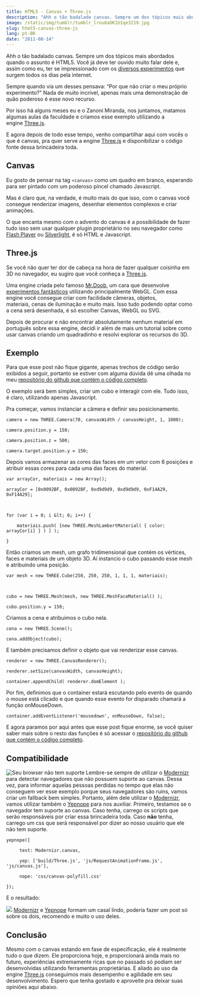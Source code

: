 ```yaml
---
title: HTML5 - Canvas + Three.js
description: "Ahh o tão badalado canvas. Sempre um dos tópicos mais abordados quando o assunto é HTML5. Você já deve ter ouvido muito falar dele e, assim como eu, ter se impressionado com os diversos experimentos que surgem todos os dias pela internet."
image: /static/img/tumblr/tumblr_lrou6aDK1U1qe3219.jpg
slug: html5-canvas-three-js
lang: pt-BR
date: "2011-08-14"
---
```


<!-- <p class="demo-download"><a href="http://labs.zenorocha.com/html5/canvas/" target="_blank"><img src="/static/img/tumblr/tumblr_lk325lvHwF1qe3219.png" class="botao"/></a> <a href="https://github.com/zenorocha/HTML5-Canvas" target="_blank"><img src="/static/img/tumblr/tumblr_lk325u7HMG1qe3219.png" class="botao"/></a> -->

Ahh o tão badalado canvas. Sempre um dos tópicos mais abordados quando o assunto é HTML5. Você já deve ter ouvido muito falar dele e, assim como eu, ter se impressionado com os [diversos experimentos](http://www.canvasdemos.com/) que surgem todos os dias pela internet.

Sempre quando via um desses pensava: “Por que não criar o meu próprio experimento?” Nada de muito incrível, apenas mais uma demonstração de quão poderoso é esse novo recurso.

Por isso há alguns meses eu e o Zanoni Miranda, nos juntamos, matamos algumas aulas da faculdade e criamos esse exemplo utilizando a engine [Three.js](https://github.com/mrdoob/three.js/).

E agora depois de todo esse tempo, venho compartilhar aqui com vocês o que é canvas, pra quer serve a engine [Three.js](https://github.com/mrdoob/three.js/) e disponibilizar o código fonte dessa brincadeira toda.

<!-- more -->

## Canvas

Eu gosto de pensar na tag `<canvas>` como um quadro em branco, esperando para ser pintado com um poderoso píncel chamado Javascript.

Mas é claro que, na verdade, é muito mais do que isso, com o canvas você consegue renderizar imagens, desenhar elementos complexos e criar animações.

O que encanta mesmo com o advento do canvas é a possibilidade de fazer tudo isso sem usar qualquer plugin proprietário no seu navegador como [Flash Player](http://get.adobe.com/br/flashplayer/) ou [Silverlight](http://www.microsoft.com/getsilverlight/Get-Started/Install/Default.aspx), é só HTML e Javascript.

## Three.js

Se você não quer ter dor de cabeça na hora de fazer qualquer coisinha em 3D no navegador, eu sugiro que você conheça a [Three.js](https://github.com/mrdoob/three.js/).

Uma engine criada pelo famoso [Mr.Doob](http://mrdoob.com/), um cara que desenvolve [experimentos fantásticos](http://mrdoob.github.com/three.js/examples/webgl_materials_normalmap2.html) utilizando principalmente WebGL. Com essa engine você consegue criar com facilidade câmeras, objetos, materiais, cenas de iluminação e muito mais. Isso tudo podendo optar como a cena será desenhada, é só escolher Canvas, WebGL ou SVG.

Depois de procurar e não encontrar absolutamente nenhum material em português sobre essa engine, decidi ir além de mais um tutorial sobre como usar canvas criando um quadradinho e resolvi explorar os recursos do 3D.

## Exemplo

Para que esse post não fique gigante, apenas trechos de código serão exibidos a seguir, portanto se estiver com alguma dúvida dê uma olhada no meu [repositório do github que contém o código completo](https://github.com/zenorocha/HTML5-Canvas).

O exemplo será bem simples, criar um cubo e interagir com ele. Tudo isso, é claro, utilizando apenas Javascript.

Pra começar, vamos instanciar a câmera e definir seu posicionamento.

```
camera = new THREE.Camera(70, canvasWidth / canvasHeight, 1, 1000);

camera.position.y = 150;

camera.position.z = 500;

camera.target.position.y = 150;
```

Depois vamos armazenar as cores das faces em um vetor com 6 posições e atribuir essas cores para cada uma das faces do material.

```
var arrayCor, materiais = new Array();

arrayCor = [0x0092BF, 0x0092BF, 0xd9d9d9, 0xd9d9d9, 0xF14A29, 0xF14A29];



for (var i = 0; i &lt; 6; i++) {

    materiais.push( [new THREE.MeshLambertMaterial( { color: arrayCor[i] } ) ] );

}
```

Então criamos um mesh, um grafo tridimensional que contém os vértices, faces e materiais de um objeto 3D. Aí instancio o cubo passando esse mesh e atribuindo uma posição.

```
var mesh = new THREE.Cube(250, 250, 250, 1, 1, 1, materiais);



cubo = new THREE.Mesh(mesh, new THREE.MeshFaceMaterial() );

cubo.position.y = 150;
```

Criamos a cena e atribuimos o cubo nela.

```
cena = new THREE.Scene();

cena.addObject(cubo);
```

E também precisamos definir o objeto que vai renderizar esse canvas.

```
renderer = new THREE.CanvasRenderer();

renderer.setSize(canvasWidth, canvasHeight);

container.appendChild( renderer.domElement );
```

Por fim, definimos que o container estará escutando pelo evento de quando o mouse está clicado e que quando esse evento for disparado chamará a função onMouseDown.

```
container.addEventListener('mousedown', onMouseDown, false);
```

E agora paramos por aqui antes que esse post fique enorme, se você quiser saber mais sobre o resto das funções é só acessar o [repositório do github que contém o código completo](https://github.com/zenorocha/HTML5-Canvas).

## Compatibilidade

![Seu browser não tem suporte](/static/img/tumblr/tumblr_lpx8vu0fgd1qe3219.jpg) Lembre-se sempre de utilizar o [Modernizr](http://Modernizr) para detectar navegadores que não possuem suporte ao canvas. Dessa vez, para informar aquelas pessoas perdidas no tempo que elas não conseguem ver esse exemplo porque seus navegadores são ruins, vamos criar um fallback bem simples. Portanto, além dele utilizar o [Modernizr](http://Modernizr), vamos utilizar também o [Yepnope](http://yepnopejs.com/) para nos auxiliar. Primeiro, testamos se o navegador tem suporte ao canvas. Caso tenha, carrego os scripts que serão responsáveis por criar essa brincadeira toda. Caso **não** tenha, carrego um css que será responsável por dizer ao nosso usuário que ele não tem suporte.

```
yepnope({

     test: Modernizr.canvas,

     yep: ['build/Three.js', 'js/RequestAnimationFrame.js', 'js/canvas.js'],

     nope: 'css/canvas-polyfill.css'

});
```

E o resultado:

![](/static/img/tumblr/tumblr_lpx89gb3aM1qe3219.png) [Modernizr](http://www.modernizr.com/) e [Yepnope](http://yepnopejs.com/) formam um casal lindo, poderia fazer um post só sobre os dois, recomendo e muito o uso deles.

## Conclusão

Mesmo com o canvas estando em fase de especificação, ele é realmente tudo o que dizem. Ele proporciona hoje, e proporcionará ainda mais no futuro, experiências extremamente ricas que no passado só podiam ser desenvolvidas utilizando ferramentas proprietárias. E aliado ao uso da engine [Three.js](https://github.com/mrdoob/three.js/) conseguimos mais desempenho e agilidade em seu desenvolvimento. Espero que tenha gostado e aproveite pra deixar suas opiniões aqui abaixo.
